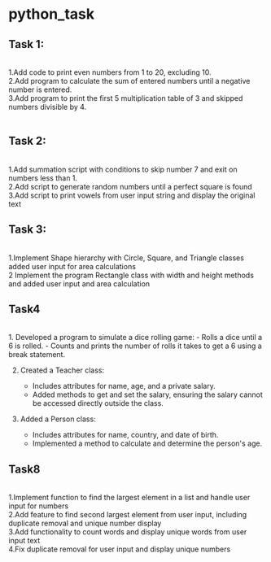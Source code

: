 # python_task

<h2>Task 1:</h2>
<br>
   1.Add code to print even numbers from 1 to 20, excluding 10.<br>
   2.Add program to calculate the sum of entered numbers until a negative number is entered. <br>
   3.Add program to print the first 5 multiplication table of 3 and skipped numbers divisible by 4. <br>
   <br>
<h2>Task 2:</h2>
<br>
   1.Add summation script with conditions to skip number 7 and exit on numbers less than 1.<br>
   2.Add script to generate random numbers until a perfect square is found <br>
   3.Add script to print vowels from user input string and display the original text <br>
<h2>Task 3:</h2>
<br>
   1.Implement Shape hierarchy with Circle, Square, and Triangle classes added user input for area calculations <br>
   2 Implement the program Rectangle class with width and height methods and added user input and area calculation <br>
   
<h2>Task4</h2>
<br>
1. Developed a program to simulate a dice rolling game:
   - Rolls a dice until a 6 is rolled.
   - Counts and prints the number of rolls it takes to get a 6 using a break statement.<br>

2. Created a Teacher class:
   - Includes attributes for name, age, and a private salary.
   - Added methods to get and set the salary, ensuring the salary cannot be accessed directly outside the class.<br>

3. Added a Person class:
   - Includes attributes for name, country, and date of birth.
   - Implemented a method to calculate and determine the person's age.<br>

<h2>Task8</h2>
<br>
   1.Implement function to find the largest element in a list and handle user input for numbers <br>
   2.Add feature to find second largest element from user input, including duplicate removal and unique number display <br>
   3.Add functionality to count words and display unique words from user input text <br>
   4.Fix duplicate removal for user input and display unique numbers <br>







